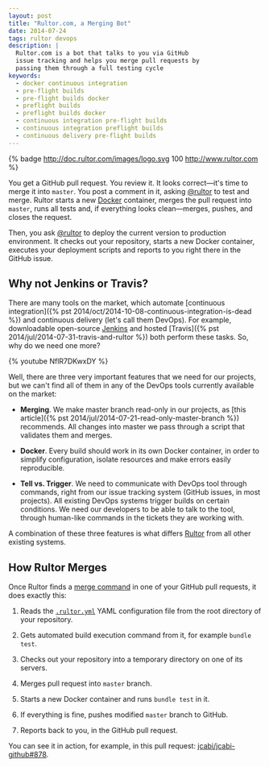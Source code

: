 ```yaml
---
layout: post
title: "Rultor.com, a Merging Bot"
date: 2014-07-24
tags: rultor devops
description: |
  Rultor.com is a bot that talks to you via GitHub
  issue tracking and helps you merge pull requests by
  passing them through a full testing cycle
keywords:
  - docker continuous integration
  - pre-flight builds
  - pre-flight builds docker
  - preflight builds
  - preflight builds docker
  - continuous integration pre-flight builds
  - continuous integration preflight builds
  - continuous delivery pre-flight builds
---
```


{% badge http://doc.rultor.com/images/logo.svg 100 http://www.rultor.com %}

You get a GitHub pull request. You review it. It looks correct&mdash;it's time
to merge it into `master`. You post a comment in it, asking
[@rultor](https://github.com/rultor) to test and merge. Rultor starts a new
[Docker](http://www.docker.io) container, merges the pull request into `master`, runs all tests and, if
everything looks clean&mdash;merges, pushes, and closes the request.

Then, you ask [@rultor](https://github.com/rultor) to deploy the current version
to production environment. It checks out your repository, starts a new Docker
container, executes your deployment scripts and reports to you right there in
the GitHub issue.

<!--more-->

## Why not Jenkins or Travis?

There are many tools on the market, which automate
[continuous integration]({% pst 2014/oct/2014-10-08-continuous-integration-is-dead %}) and
continuous delivery (let's call them DevOps).
For example, downloadable open-source
[Jenkins](http://jenkins-ci.org/) and hosted
[Travis]({% pst 2014/jul/2014-07-31-travis-and-rultor %})
both perform these tasks. So, why do we need one more?

{% youtube NflR7DKwxDY %}

Well, there are three very important features that we need for our projects, but
we can't find all of them in any of the DevOps tools currently available on the
market:

 * **Merging**. We make master branch read-only in our projects,
   as [this article]({% pst 2014/jul/2014-07-21-read-only-master-branch %})
   recommends. All changes into master we pass through
   a script that validates them and merges.

 * **Docker**. Every build should work in its own
   Docker container, in order to simplify configuration, isolate
   resources and make errors easily reproducible.

 * **Tell vs. Trigger**. We need to communicate with DevOps tool
   through commands, right from our issue tracking system (GitHub
   issues, in most projects). All existing DevOps systems trigger
   builds on certain conditions. We need our developers to be able
   to talk to the tool, through human-like commands in the tickets they are working with.

A combination of these three features is what differs
[Rultor](http://www.rultor.com) from all other existing systems.

## How Rultor Merges

Once Rultor finds a [merge command](http://doc.rultor.com/basics.html)
in one of your GitHub pull requests, it does exactly this:

 1. Reads the [`.rultor.yml`](http://doc.rultor.com/reference.html)
    YAML configuration file from the root directory of your repository.

 2. Gets automated build execution command from it, for example `bundle test`.

 3. Checks out your repository into a temporary directory on one of its servers.

 4. Merges pull request into `master` branch.

 5. Starts a new Docker container and runs `bundle test` in it.

 6. If everything is fine, pushes modified `master` branch to GitHub.

 7. Reports back to you, in the GitHub pull request.

You can see it in action, for example, in this pull request:
[jcabi/jcabi-github#878](https://github.com/jcabi/jcabi-github/pull/878).
